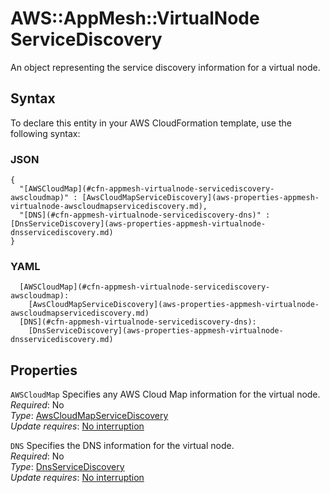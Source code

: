 # AWS::AppMesh::VirtualNode ServiceDiscovery<a name="aws-properties-appmesh-virtualnode-servicediscovery"></a>

An object representing the service discovery information for a virtual node\.

## Syntax<a name="aws-properties-appmesh-virtualnode-servicediscovery-syntax"></a>

To declare this entity in your AWS CloudFormation template, use the following syntax:

### JSON<a name="aws-properties-appmesh-virtualnode-servicediscovery-syntax.json"></a>

```
{
  "[AWSCloudMap](#cfn-appmesh-virtualnode-servicediscovery-awscloudmap)" : [AwsCloudMapServiceDiscovery](aws-properties-appmesh-virtualnode-awscloudmapservicediscovery.md),
  "[DNS](#cfn-appmesh-virtualnode-servicediscovery-dns)" : [DnsServiceDiscovery](aws-properties-appmesh-virtualnode-dnsservicediscovery.md)
}
```

### YAML<a name="aws-properties-appmesh-virtualnode-servicediscovery-syntax.yaml"></a>

```
  [AWSCloudMap](#cfn-appmesh-virtualnode-servicediscovery-awscloudmap): 
    [AwsCloudMapServiceDiscovery](aws-properties-appmesh-virtualnode-awscloudmapservicediscovery.md)
  [DNS](#cfn-appmesh-virtualnode-servicediscovery-dns): 
    [DnsServiceDiscovery](aws-properties-appmesh-virtualnode-dnsservicediscovery.md)
```

## Properties<a name="aws-properties-appmesh-virtualnode-servicediscovery-properties"></a>

`AWSCloudMap`  <a name="cfn-appmesh-virtualnode-servicediscovery-awscloudmap"></a>
Specifies any AWS Cloud Map information for the virtual node\.  
*Required*: No  
*Type*: [AwsCloudMapServiceDiscovery](aws-properties-appmesh-virtualnode-awscloudmapservicediscovery.md)  
*Update requires*: [No interruption](https://docs.aws.amazon.com/AWSCloudFormation/latest/UserGuide/using-cfn-updating-stacks-update-behaviors.html#update-no-interrupt)

`DNS`  <a name="cfn-appmesh-virtualnode-servicediscovery-dns"></a>
Specifies the DNS information for the virtual node\.  
*Required*: No  
*Type*: [DnsServiceDiscovery](aws-properties-appmesh-virtualnode-dnsservicediscovery.md)  
*Update requires*: [No interruption](https://docs.aws.amazon.com/AWSCloudFormation/latest/UserGuide/using-cfn-updating-stacks-update-behaviors.html#update-no-interrupt)